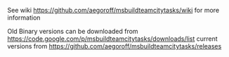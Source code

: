 See wiki https://github.com/aegoroff/msbuildteamcitytasks/wiki for more information

Old Binary versions can be downloaded from https://code.google.com/p/msbuildteamcitytasks/downloads/list current versions from https://github.com/aegoroff/msbuildteamcitytasks/releases